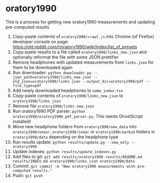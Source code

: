 # oratory1990
This is a process for getting new oratory1990 measurements and updating pre-computed results

1. Copy-paste contents of `oratory1990/crawl.js` into Chrome (of Firefox) developer console on page:
https://old.reddit.com/r/oratory1990/wiki/index/list_of_presets
2. Copy-paste results to a file called `oratory1990/links_new.json` and optionally reformat the file with some JSON prettifier
3. Remove headphones with updated measurements from `links.json` for them to be downloaded again
4. Run downloader: `python downloader.py --json_path=oratory1990/links_new.json --old_json=oratory1990/links.json --output_dir=oratory1990/pdf --file_type=pdf`
5. Add newly downloaded headphones to `name_index.tsv`
6. Copy-paste contents of `oratory1990/links_new.json` to `oratory1990/links.json`
7. Remove file `oratory1990/links_new.json`
8. Run oratory1990 PDF parser: `python oratory1990/oratory1990_pdf_parser.py`. This needs GhostScript installed!
9. Move new headphone folders from `oratory1990/new_data` into `oratory1990/onear`, `oratory1990/inear` or
`oratory1990/earbud` folders in `oratory1990/data` depending on the headphone type
10. Run results update: `python results/update.py --new_only --oratory1990`
11. Update indexes: `python results/update_indexes.py`
12. Add files to git: `git add results/oratory1990 results/README.md results/INDEX.md oratory1990/links.json oratory1990/data`
13. Commit: `git commit -m "New oratory1990 measurements with pre-computed results."`
14. Push: `git push`
